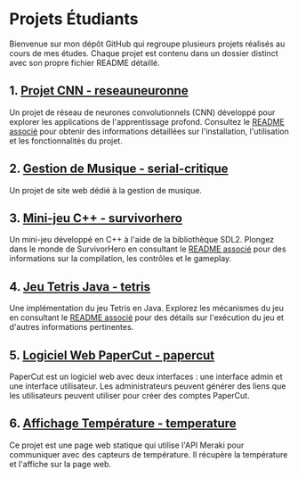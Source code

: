 # Projets Étudiants

Bienvenue sur mon dépôt GitHub qui regroupe plusieurs projets réalisés au cours de mes études. Chaque projet est contenu dans un dossier distinct avec son propre fichier README détaillé.

## 1. [Projet CNN - reseauneuronne](reseauneurone)
Un projet de réseau de neurones convolutionnels (CNN) développé pour explorer les applications de l'apprentissage profond. Consultez le [README associé](reseauneurone/README.md) pour obtenir des informations détaillées sur l'installation, l'utilisation et les fonctionnalités du projet.

## 2. [Gestion de Musique - serial-critique](serial-critique)
Un projet de site web dédié à la gestion de musique.

## 3. [Mini-jeu C++ - survivorhero](survivorhero)
Un mini-jeu développé en C++ à l'aide de la bibliothèque SDL2. Plongez dans le monde de SurvivorHero en consultant le [README associé](survivorhero/README.md) pour des informations sur la compilation, les contrôles et le gameplay.

## 4. [Jeu Tetris Java - tetris](tetris)
Une implémentation du jeu Tetris en Java. Explorez les mécanismes du jeu en consultant le [README associé](tetris/README.md) pour des détails sur l'exécution du jeu et d'autres informations pertinentes.

## 5. [Logiciel Web PaperCut - papercut](papercut)
PaperCut est un logiciel web avec deux interfaces : une interface admin et une interface utilisateur. Les administrateurs peuvent générer des liens que les utilisateurs peuvent utiliser pour créer des comptes PaperCut.

## 6. [Affichage Température - temperature](temperature)
Ce projet est une page web statique qui utilise l'API Meraki pour communiquer avec des capteurs de température. Il récupère la température et l'affiche sur la page web.
